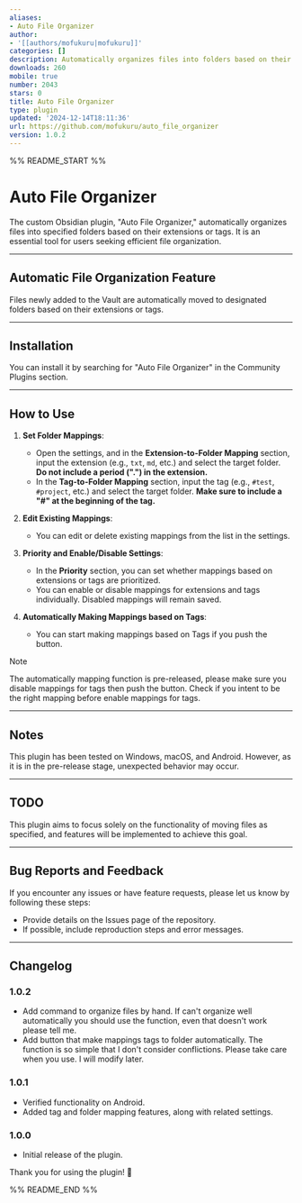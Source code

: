 ```yaml
---
aliases:
- Auto File Organizer
author:
- '[[authors/mofukuru|mofukuru]]'
categories: []
description: Automatically organizes files into folders based on their extensions.
downloads: 260
mobile: true
number: 2043
stars: 0
title: Auto File Organizer
type: plugin
updated: '2024-12-14T18:11:36'
url: https://github.com/mofukuru/auto_file_organizer
version: 1.0.2
---
```


%% README_START %%

# Auto File Organizer

The custom Obsidian plugin, "Auto File Organizer," automatically organizes files into specified folders based on their extensions or tags. It is an essential tool for users seeking efficient file organization.

---

## Automatic File Organization Feature

Files newly added to the Vault are automatically moved to designated folders based on their extensions or tags.

---

## Installation

You can install it by searching for "Auto File Organizer" in the Community Plugins section.

---

## How to Use

1. **Set Folder Mappings**:
   - Open the settings, and in the **Extension-to-Folder Mapping** section, input the extension (e.g., `txt`, `md`, etc.) and select the target folder.
     **Do not include a period (".") in the extension.**
   - In the **Tag-to-Folder Mapping** section, input the tag (e.g., `#test`, `#project`, etc.) and select the target folder.
     **Make sure to include a "#" at the beginning of the tag.**

2. **Edit Existing Mappings**:
   - You can edit or delete existing mappings from the list in the settings.

3. **Priority and Enable/Disable Settings**:
   - In the **Priority** section, you can set whether mappings based on extensions or tags are prioritized.
   - You can enable or disable mappings for extensions and tags individually. Disabled mappings will remain saved.

4. **Automatically Making Mappings based on Tags**:
   - You can start making mappings based on Tags if you push the button.

> [!NOTE]
> The automatically mapping function is pre-released, please make sure you disable mappings for tags then push the button. Check if you intent to be the right mapping before enable mappings for tags.
---

## Notes

This plugin has been tested on Windows, macOS, and Android. However, as it is in the pre-release stage, unexpected behavior may occur.

---

## TODO

This plugin aims to focus solely on the functionality of moving files as specified, and features will be implemented to achieve this goal.

---

## Bug Reports and Feedback

If you encounter any issues or have feature requests, please let us know by following these steps:
- Provide details on the Issues page of the repository.
- If possible, include reproduction steps and error messages.

---

## Changelog

### 1.0.2

- Add command to organize files by hand. If can't organize well automatically you should use the function, even that doesn't work please tell me.
- Add button that make mappings tags to folder automatically. The function is so simple that I don't consider conflictions. Please take care when you use. I will modify later.

### 1.0.1

- Verified functionality on Android.
- Added tag and folder mapping features, along with related settings.

### 1.0.0

- Initial release of the plugin.

Thank you for using the plugin! 🙌


%% README_END %%